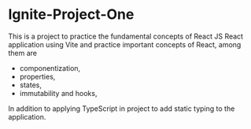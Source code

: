 # Ignite-Project-One
This is a project to practice the fundamental concepts of React JS
React application using Vite and practice important concepts of React, among them are 
- componentization, 
- properties, 
- states, 
- immutability and hooks, 

In addition to applying TypeScript in project to add static typing to the application.
